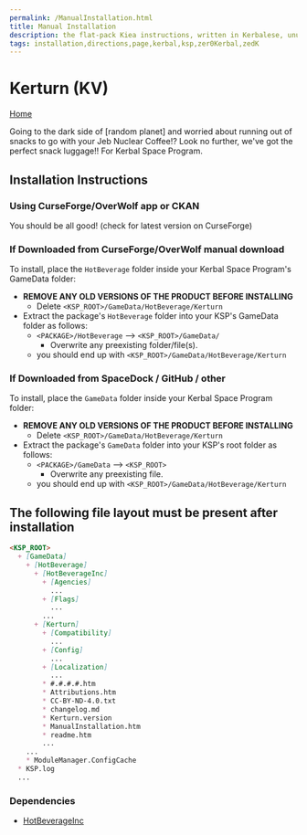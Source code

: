 ```yaml
---
permalink: /ManualInstallation.html
title: Manual Installation
description: the flat-pack Kiea instructions, written in Kerbalese, unusally present
tags: installation,directions,page,kerbal,ksp,zer0Kerbal,zedK
---
```

<!-- ManualInstallation.md v1.1.8.1
Kerturn (KV)
created: 01 Oct 2019
updated: 29 Jul 2022 -->

<!-- based upon work by Lisias -->

# Kerturn (KV)

[Home](./index.md)

Going to the dark side of [random planet] and worried about running out of snacks to go with your Jeb Nuclear Coffee!? Look no further, we've got the perfect snack luggage!!  For Kerbal Space Program.

## Installation Instructions

### Using CurseForge/OverWolf app or CKAN

You should be all good! (check for latest version on CurseForge)

### If Downloaded from CurseForge/OverWolf manual download

To install, place the `HotBeverage` folder inside your Kerbal Space Program's GameData folder:

* **REMOVE ANY OLD VERSIONS OF THE PRODUCT BEFORE INSTALLING**
  * Delete `<KSP_ROOT>/GameData/HotBeverage/Kerturn`
* Extract the package's `HotBeverage` folder into your KSP's GameData folder as follows:
  * `<PACKAGE>/HotBeverage` --> `<KSP_ROOT>/GameData/`
    * Overwrite any preexisting folder/file(s).
  * you should end up with `<KSP_ROOT>/GameData/HotBeverage/Kerturn`

### If Downloaded from SpaceDock / GitHub / other

To install, place the `GameData` folder inside your Kerbal Space Program folder:

* **REMOVE ANY OLD VERSIONS OF THE PRODUCT BEFORE INSTALLING**
  * Delete `<KSP_ROOT>/GameData/HotBeverage/Kerturn`
* Extract the package's `GameData` folder into your KSP's root folder as follows:
  * `<PACKAGE>/GameData` --> `<KSP_ROOT>`
    * Overwrite any preexisting file.
  * you should end up with `<KSP_ROOT>/GameData/HotBeverage/Kerturn`

## The following file layout must be present after installation

```markdown
<KSP_ROOT>
  + [GameData]
    + [HotBeverage]
      + [HotBeverageInc]
        + [Agencies]
          ...
        + [Flags]
          ...
        ...
      + [Kerturn]
        + [Compatibility]
          ...
        + [Config]
          ...
        + [Localization]
          ...
        * #.#.#.#.htm
        * Attributions.htm
        * CC-BY-ND-4.0.txt
        * changelog.md
        * Kerturn.version
        * ManualInstallation.htm
        * readme.htm
        ...
    ...
    * ModuleManager.ConfigCache
  * KSP.log
  ...
```

### Dependencies

* [HotBeverageInc](https://forum.kerbalspaceprogram.com/index.php?/topic/208353-*/)